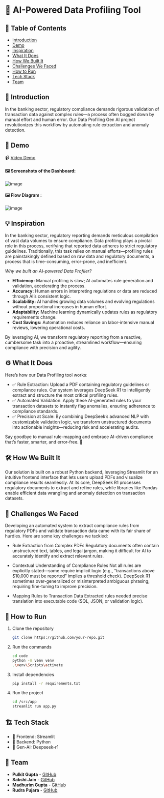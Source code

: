 # 🚀 AI-Powered Data Profiling Tool

## 📌 Table of Contents
- [Introduction](#introduction)
- [Demo](#demo)
- [Inspiration](#inspiration)
- [What It Does](#what-it-does)
- [How We Built It](#how-we-built-it)
- [Challenges We Faced](#challenges-we-faced)
- [How to Run](#how-to-run)
- [Tech Stack](#tech-stack)
- [Team](#team)


## 🎯 Introduction <a name="introduction"></a>
In the banking sector, regulatory compliance demands rigorous validation of transaction data against complex rules—a process often bogged down by manual effort and human error. Our Data Profiling Gen AI project revolutionizes this workflow by automating rule extraction and anomaly detection.

## 🎥 Demo <a name="demo"></a>  
📹 [Video Demo](https://reccloud.com/u/b5u5y1v) 

#### 🖼️ Screenshots of the Dashboard:
![image](https://github.com/user-attachments/assets/69420d46-f6c1-453f-bbb8-428b95f16401)


#### 🖼️ Flow Diagram :
![image](https://github.com/user-attachments/assets/4ff815e6-935a-46c0-bf93-c5738050b003)


## 💡 Inspiration <a name="inspiration"></a>
In the banking sector, regulatory reporting demands meticulous compilation of vast data volumes to ensure compliance. Data profiling plays a pivotal role in this process, verifying that reported data adheres to strict regulatory guidelines. Traditionally, this task relies on manual efforts—profiling rules are painstakingly defined based on raw data and regulatory documents, a process that is time-consuming, error-prone, and inefficient.

_Why we built an AI-powered Data Profiler?_

- **Efficiency:** Manual profiling is slow; AI automates rule generation and validation, accelerating the process.
- **Accuracy:** Human errors in interpreting regulations or data are reduced through AI’s consistent logic.
- **Scalability:** AI handles growing data volumes and evolving regulations without proportional increases in human effort.
- **Adaptability:** Machine learning dynamically updates rules as regulatory requirements change.
- **Cost Savings:** Automation reduces reliance on labor-intensive manual reviews, lowering operational costs.

By leveraging AI, we transform regulatory reporting from a reactive, cumbersome task into a proactive, streamlined workflow—ensuring compliance with precision and agility.

## ⚙️ What It Does <a name="what-it-does"></a>
Here’s how our Data Profiling tool works:

- ✅ Rule Extraction: Upload a PDF containing regulatory guidelines or compliance rules. Our system leverages DeepSeek R1 to intelligently extract and structure the most critical profiling rules.
- ✅ Automated Validation: Apply these AI-generated rules to your transaction datasets to instantly flag anomalies, ensuring adherence to compliance standards.
- ✅ Precision at Scale: By combining DeepSeek’s advanced NLP with customizable validation logic, we transform unstructured documents into actionable insights—reducing risk and accelerating audits.

Say goodbye to manual rule-mapping and embrace AI-driven compliance that’s faster, smarter, and error-free. 🚀

## 🛠️ How We Built It <a name="how-we-built-it"></a>
Our solution is built on a robust Python backend, leveraging Streamlit for an intuitive frontend interface that lets users upload PDFs and visualize compliance results seamlessly. At its core, DeepSeek R1 processes regulatory documents to extract and refine rules, while libraries like Pandas enable efficient data wrangling and anomaly detection on transaction datasets.

## 🚧 Challenges We Faced <a name="challenges-we-faced"></a>
Developing an automated system to extract compliance rules from regulatory PDFs and validate transaction data came with its fair share of hurdles. Here are some key challenges we tackled:

- Rule Extraction from Complex PDFs
Regulatory documents often contain unstructured text, tables, and legal jargon, making it difficult for AI to accurately identify and extract relevant rules.

- Contextual Understanding of Compliance Rules
Not all rules are explicitly stated—some require implicit logic (e.g., "transactions above $10,000 must be reported" implies a threshold check). DeepSeek R1 sometimes over-generalized or misinterpreted ambiguous phrasing, requiring fine-tuning to improve precision.

- Mapping Rules to Transaction Data
Extracted rules needed precise translation into executable code (SQL, JSON, or validation logic).

## 🏃 How to Run <a name="how-to-run"></a>
1. Clone the repository  
   ```sh
   git clone https://github.com/your-repo.git
   ```
2. Run the commands
   ```sh
   cd code
   python -m venv venv
   .\venv\Scripts\activate
   ```
3. Install dependencies  
   ```sh
   pip install -r requirements.txt
   ```
3. Run the project  
   ```sh
   cd /src/app
   streamlit run app.py
   ```

## 🏗️ Tech Stack <a name="tech-stack"></a>
- 🔹 Frontend: Streamlit
- 🔹 Backend: Python
- 🔹 Gen-AI: Deepseek-r1

## 👥 Team <a name="team"></a>
- **Pulkit Gupta** - [GitHub](https://github.com/Pulgit555)
- **Sakshi Jain** - [GitHub](https://github.com/sakshijain009/)
- **Madhurim Gupta** - [GitHub](#)
- **Rudra Pujara** - [GitHub](https://github.com/rpinversion) 
